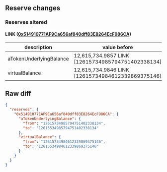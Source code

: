 ## Reserve changes

### Reserves altered

#### LINK ([0x514910771AF9Ca656af840dff83E8264EcF986CA](https://etherscan.io/address/0x514910771AF9Ca656af840dff83E8264EcF986CA))

| description | value before | value after |
| --- | --- | --- |
| aTokenUnderlyingBalance | 12,615,734.9857 LINK [12615734985794751402338134] | 12,615,534.9857 LINK [12615534985794751402338134] |
| virtualBalance | 12,615,734.9846 LINK [12615734984612339869375146] | 12,615,534.9846 LINK [12615534984612339869375146] |


## Raw diff

```json
{
  "reserves": {
    "0x514910771AF9Ca656af840dff83E8264EcF986CA": {
      "aTokenUnderlyingBalance": {
        "from": "12615734985794751402338134",
        "to": "12615534985794751402338134"
      },
      "virtualBalance": {
        "from": "12615734984612339869375146",
        "to": "12615534984612339869375146"
      }
    }
  }
}
```